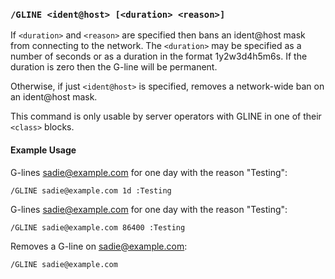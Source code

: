<!-- This file contains a page fragment. Any changes will affect all pages that include it. -->

### `/GLINE <ident@host> [<duration> <reason>]`

If `<duration>` and `<reason>` are specified then bans an ident@host mask from connecting to the network. The `<duration>` may be specified as a number of seconds or as a duration in the format 1y2w3d4h5m6s. If the duration is zero then the G-line will be permanent.

Otherwise, if just `<ident@host>` is specified, removes a network-wide ban on an ident@host mask.

This command is only usable by server operators with GLINE in one of their `<class>` blocks.

#### Example Usage

G-lines sadie@example.com for one day with the reason "Testing":

```plaintext
/GLINE sadie@example.com 1d :Testing
```

G-lines sadie@example.com for one day with the reason "Testing":

```plaintext
/GLINE sadie@example.com 86400 :Testing
```

Removes a G-line on sadie@example.com:

```plaintext
/GLINE sadie@example.com
```
